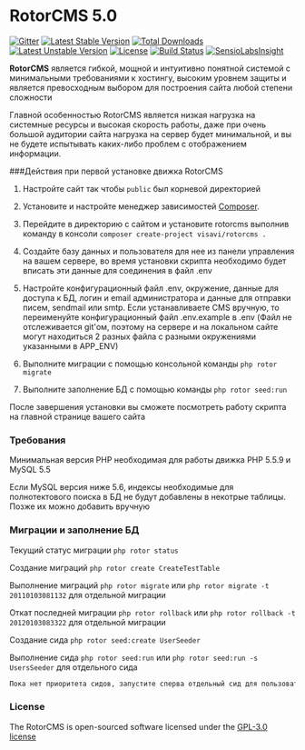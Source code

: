 RotorCMS 5.0
=========

[![Gitter](https://badges.gitter.im/Join%20Chat.svg)](https://gitter.im/visavi/rotorcms?utm_source=badge&utm_medium=badge&utm_campaign=pr-badge&utm_content=badge)
[![Latest Stable Version](https://poser.pugx.org/visavi/rotorcms/v/stable)](https://packagist.org/packages/visavi/rotorcms)
[![Total Downloads](https://poser.pugx.org/visavi/rotorcms/downloads)](https://packagist.org/packages/visavi/rotorcms)
[![Latest Unstable Version](https://poser.pugx.org/visavi/rotorcms/v/unstable)](https://packagist.org/packages/visavi/rotorcms)
[![License](https://poser.pugx.org/visavi/rotorcms/license)](https://packagist.org/packages/visavi/rotorcms)
[![Build Status](https://travis-ci.org/visavi/rotorcms.svg)](https://travis-ci.org/visavi/rotorcms)
[![SensioLabsInsight](https://insight.sensiolabs.com/projects/6e564370-eb46-45ee-923d-4be20c5df1be/mini.png)](https://insight.sensiolabs.com/projects/6e564370-eb46-45ee-923d-4be20c5df1be)

**RotorCMS** является гибкой, мощной и интуитивно понятной системой с минимальными требованиями к хостингу, высоким уровнем защиты и является превосходным выбором для построения сайта любой степени сложности

Главной особенностью RotorCMS является низкая нагрузка на системные ресурсы и высокая скорость работы, даже при очень большой аудитории сайта нагрузка на сервер будет минимальной, и вы не будете испытывать каких-либо проблем с отображением информации.

###Действия при первой установке движка RotorCMS

1. Настройте сайт так чтобы `public` был корневой директорией

2. Установите и настройте менеджер зависимостей [Composer](https://getcomposer.org).

3. Перейдите в директорию с сайтом и установите rotorcms выполнив команду в консоли `composer create-project visavi/rotorcms .`

4. Создайте базу данных и пользователя для нее из панели управления на вашем сервере, во время установки скрипта необходимо будет вписать эти данные для соединения в файл .env

5. Настройте конфигурационный файл .env, окружение, данные для доступа к БД, логин и email администратора и данные для отправки писем, sendmail или smtp. Если устанавливаете CMS вручную, то переименуйте конфигурационный файл .env.example в .env (Файл не отслеживается git'ом, поэтому на сервере и на локальном сайте могут находиться 2 разных файла с разными окружениями указанными в APP_ENV)

6. Выполните миграции с помощью консольной команды `php rotor migrate`

7. Выполните заполнение БД с помощью команды `php rotor seed:run`

После завершения установки вы сможете посмотреть работу скрипта на главной странице вашего сайта

### Требования

Минимальная версия PHP необходимая для работы движка PHP 5.5.9 и MySQL 5.5

Если MySQL версия ниже 5.6, индексы необходимые для полнотектового поиска в БД не будут добавлены в некотрые таблицы. Позже их можно добавить вручную

### Миграции и заполнение БД

Текущий статус миграции `php rotor status`

Создание миграций `php rotor create CreateTestTable`

Выполнение миграций `php rotor migrate` или `php rotor migrate -t 20110103081132` для отдельной миграции

Откат последней миграции `php rotor rollback` или `php rotor rollback -t 20120103083322` для отдельной миграции

Создание сида `php rotor seed:create UserSeeder`

Выполнение сида `php rotor seed:run` или `php rotor seed:run -s UsersSeeder` для отдельного сида

```html
Пока нет приоритета сидов, запустите сперва отдельный сид для пользователей написанный выше
```

### License

The RotorCMS is open-sourced software licensed under the [GPL-3.0 license](http://opensource.org/licenses/GPL-3.0)
